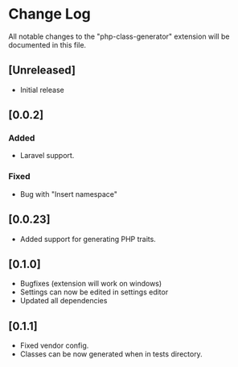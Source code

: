 # Change Log
All notable changes to the "php-class-generator" extension will be documented in this file.

## [Unreleased]
- Initial release

## [0.0.2]
### Added
- Laravel support.
### Fixed
- Bug with "Insert namespace"

## [0.0.23]
- Added support for generating PHP traits.

## [0.1.0]
- Bugfixes (extension will work on windows)
- Settings can now be edited in settings editor
- Updated all dependencies

## [0.1.1]
- Fixed vendor config.
- Classes can be now generated when in tests directory.
